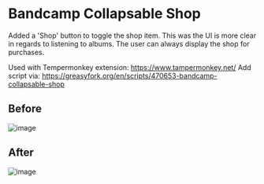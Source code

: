 # Bandcamp Collapsable Shop

Added a 'Shop' button to toggle the shop item.
This was the UI is more clear in regards to listening to albums.
The user can always display the shop for purchases.

Used with Tempermonkey extension: https://www.tampermonkey.net/
Add script via: https://greasyfork.org/en/scripts/470653-bandcamp-collapsable-shop

## Before
![image](https://github.com/lukalovre/BandcampCollapsableShop/assets/9947226/0d385286-548e-454a-8797-143b22c9f2f4)

## After
![image](https://github.com/lukalovre/BandcampCollapsableShop/assets/9947226/689bb1fb-c56a-40b9-932a-5bda4c1072b6)

